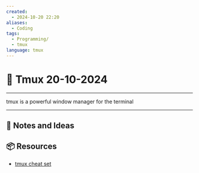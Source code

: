 ```yaml
---
created:
  - 2024-10-20 22:20
aliases:
  - Coding
tags:
  - Programming/
  - tmux
language: tmux
---
```

# 📃 Tmux 20-10-2024

---
tmux is a powerful window manager for the terminal

---

## 📜 Notes and Ideas

## 📦 Resources
- [tmux cheat set](https://tmuxcheatsheet.com/ )